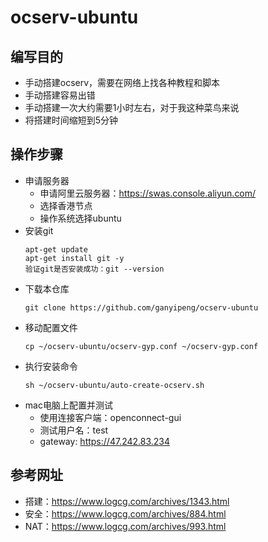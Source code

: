 # ocserv-ubuntu

## 编写目的
* 手动搭建ocserv，需要在网络上找各种教程和脚本
* 手动搭建容易出错
* 手动搭建一次大约需要1小时左右，对于我这种菜鸟来说
* 将搭建时间缩短到5分钟

## 操作步骤
* 申请服务器
  * 申请阿里云服务器：https://swas.console.aliyun.com/
  * 选择香港节点
  * 操作系统选择ubuntu
* 安装git
  ```
  apt-get update
  apt-get install git -y
  验证git是否安装成功：git --version
  ```
* 下载本仓库
  ```
  git clone https://github.com/ganyipeng/ocserv-ubuntu
  ```
* 移动配置文件
  ```
  cp ~/ocserv-ubuntu/ocserv-gyp.conf ~/ocserv-gyp.conf
  ```
* 执行安装命令
  ```
  sh ~/ocserv-ubuntu/auto-create-ocserv.sh
  ```
* mac电脑上配置并测试
  * 使用连接客户端：openconnect-gui
  * 测试用户名：test
  * gateway: https://47.242.83.234

## 参考网址
* 搭建：https://www.logcg.com/archives/1343.html
* 安全：https://www.logcg.com/archives/884.html
* NAT：https://www.logcg.com/archives/993.html
